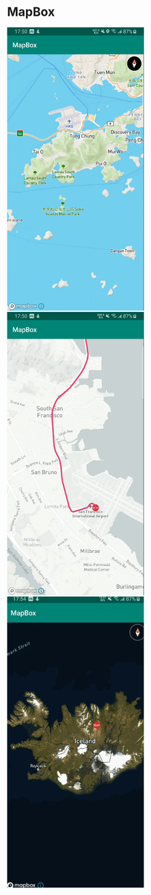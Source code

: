 # MapBox

<img src="/img/SM-G9550_20200106172345.png" alt="图-1" width="320px"></img>
<img src="/img/SM-G9550_20200106172763.png" alt="图-2" width="320px"></img>
<img src="/img/SM-G9550_20200106173754.gif" alt="图-3" width="320px"></img>
